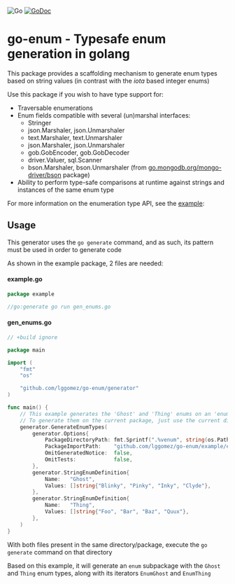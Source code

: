 ![Go](https://github.com/lggomez/go-enum/workflows/Go/badge.svg?branch=master)
[![GoDoc](https://godoc.org/github.com/lggomez/go-enum?status.svg)](https://pkg.go.dev/github.com/lggomez/go-enum?tab=doc)

# go-enum -  Typesafe enum generation in golang

This package provides a scaffolding mechanism to generate enum types based on string values (in contrast with the _iota_ based integer enums)

Use this package if you wish to have type support for:
* Traversable enumerations
* Enum fields compatible with several (un)marshal interfaces:
    * Stringer
    * json.Marshaler, json.Unmarshaler
    * text.Marshaler, text.Unmarshaler
    * json.Marshaler, json.Unmarshaler
    * gob.GobEncoder, gob.GobDecoder
    * driver.Valuer, sql.Scanner
    * bson.Marshaler, bson.Unmarshaler (from [go.mongodb.org/mongo-driver/bson](https://godoc.org/go.mongodb.org/mongo-driver/bson) package)
* Ability to perform type-safe comparisons at runtime against strings and instances of the same enum type

For more information on the enumeration type API, see the [example](https://pkg.go.dev/github.com/lggomez/go-enum@v0.0.0-20200712033232-71d6a3b1a210/example/enum?tab=doc#Thing):

## Usage

This generator uses the `go generate` command, and as such, its pattern must be used in order to generate code

As shown in the example package, 2 files are needed:

#### example.go
```go
package example

//go:generate go run gen_enums.go
```

#### gen_enums.go
```go
// +build ignore

package main

import (
	"fmt"
	"os"

	"github.com/lggomez/go-enum/generator"
)

func main() {
	// This example generates the 'Ghost' and 'Thing' enums on an 'enum' subpackage
	// To generate them on the current package, just use the current directory path (".")
	generator.GenerateEnumTypes(
		generator.Options{
			PackageDirectoryPath: fmt.Sprintf(".%venum", string(os.PathSeparator)),
			PackageImportPath:    "github.com/lggomez/go-enum/example/enum",
			OmitGeneratedNotice:  false,
			OmitTests:            false,
		},
		generator.StringEnumDefinition{
			Name:   "Ghost",
			Values: []string{"Blinky", "Pinky", "Inky", "Clyde"},
		},
		generator.StringEnumDefinition{
			Name:   "Thing",
			Values: []string{"Foo", "Bar", "Baz", "Quux"},
		},
	)
}

```

With both files present in the same directory/package, execute the `go generate` command on that directory

Based on this example, it will generate an `enum` subpackage with the `Ghost` and `Thing` enum types, along with its iterators `EnumGhost` and `EnumThing`

